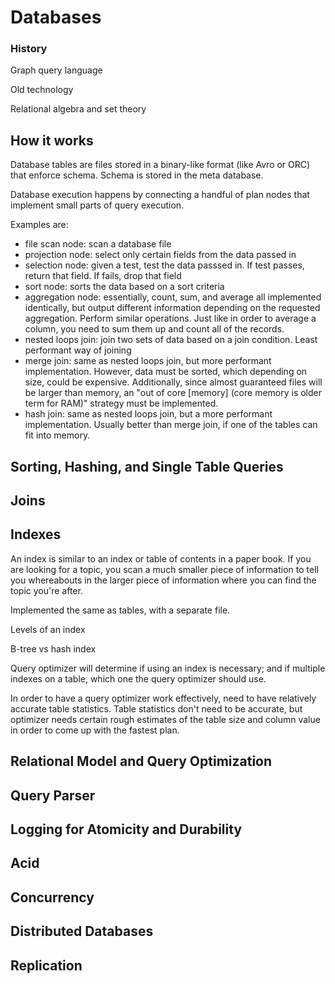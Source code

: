 # Databases

### History

Graph query language

Old technology

Relational algebra and set theory

## How it works

Database tables are files stored in a binary-like format (like Avro or ORC)
that enforce schema. Schema is stored in the meta database.

Database execution happens by connecting a handful of plan nodes that implement
small parts of query execution.

Examples are:
- file scan node: scan a database file
- projection node: select only certain fields from the data passed in
- selection node: given a test, test the data passsed in. If test passes,
  return that field. If fails, drop that field
- sort node: sorts the data based on a sort criteria
- aggregation node: essentially, count, sum, and average all implemented
  identically, but output different information depending on the requested
  aggregation. Perform similar operations. Just like in order to average a
  column, you need to sum them up and count all of the records.
- nested loops join: join two sets of data based on a join condition. Least
  performant way of joining
- merge join: same as nested loops join, but more performant implementation.
  However, data must be sorted, which depending on size, could be expensive.
  Additionally, since almost guaranteed files will be larger than memory, an
  "out of core \[memory\] (core memory is older term for RAM)" strategy must be
  implemented.
- hash join: same as nested loops join, but a more performant implementation.
  Usually better than merge join, if one of the tables can fit into memory.

## Sorting, Hashing, and Single Table Queries


## Joins


## Indexes

An index is similar to an index or table of contents in a paper book. If you
are looking for a topic, you scan a much smaller piece of information to tell
you whereabouts in the larger piece of information where you can find the topic
you're after.

Implemented the same as tables, with a separate file.

Levels of an index

B-tree vs hash index

Query optimizer will determine if using an index is necessary; and if multiple
indexes on a table, which one the query optimizer should use.

In order to have a query optimizer work effectively, need to have relatively
accurate table statistics. Table statistics don't need to be accurate, but
optimizer needs certain rough estimates of the table size and column value in
order to come up with the fastest plan.

## Relational Model and Query Optimization

## Query Parser

## Logging for Atomicity and Durability


## Acid


## Concurrency


## Distributed Databases


## Replication
